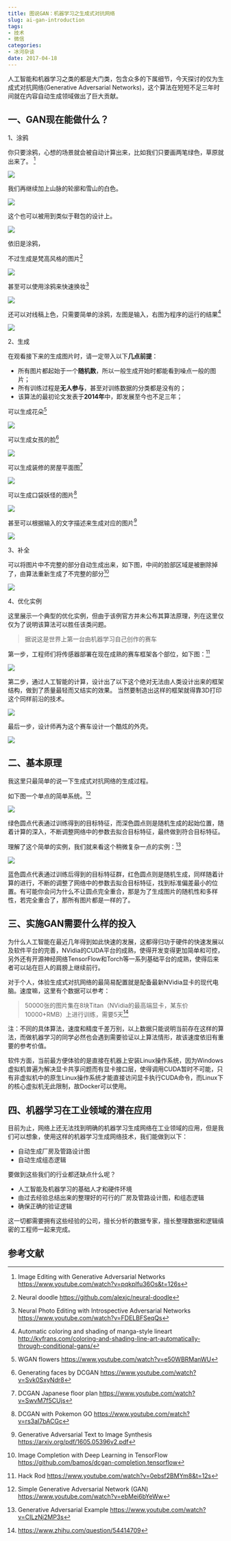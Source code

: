 ```yaml
---
title: 图说GAN：机器学习之生成式对抗网络
slug: ai-gan-introduction
tags:
- 技术
- 微信
categories:
- 冰河杂谈
date: 2017-04-18
---
```


人工智能和机器学习之类的都是大门类，包含众多的下属细节，今天探讨的仅为生成式对抗网络(Generative Adversarial Networks)，这个算法在短短不足三年时间就在内容自动生成领域做出了巨大贡献。

## 一、GAN现在能做什么？
1、涂鸦

你只要涂鸦，心想的场景就会被自动计算出来，比如我们只要画两笔绿色，草原就出来了。 [^IED]

![](editing-mountain-p1.gif)

我们再继续加上山脉的轮廓和雪山的白色。

![](editing-mountain-p2.gif)

这个也可以被用到类似于鞋包的设计上。

![](editing-shoe.gif)

依旧是涂鸦，

不过生成是梵高风格的图片[^NDD]

![](neural-doodle.gif)

甚至可以使用涂鸦来快速换妆[^PED]

![](face.gif)

还可以对线稿上色，只需要简单的涂鸦，左图是输入，右图为程序的运行的结果[^CLA]

![](fillcolor.jpg)

2、生成

在观看接下来的生成图片时，请一定带入以下**几点前提**：

* 所有图片都起始于一个**随机数**，所以一般生成开始时都能看到噪点一般的图片；
* 所有训练过程是**无人参与**，甚至对训练数据的分类都是没有的；
* 该算法的最初论文发表于**2014年**中，即发展至今也不足三年；

可以生成花朵[^FLR]

![](flower.gif)

可以生成女孩的脸[^GLF]

![](girlface.gif)

可以生成装修的房屋平面图[^LOT]

![](japanlayout.gif)

可以生成口袋妖怪的图片[^PKM]

![](pokermango.gif)

甚至可以根据输入的文字描述来生成对应的图片[^TIS]

![](text-to-image.png)

3、补全

可以将图片中不完整的部分自动生成出来，如下图，中间的脸部区域是被删除掉了，由算法重新生成了不完整的部分[^ICT]

![](facecompletion.gif)

4、优化实例

这里展示一个典型的优化实例，但由于该例官方并未公布其算法原理，列在这里仅仅为了说明该算法可以胜任该类问题。

> 据说这是世界上第一台由机器学习自己创作的赛车

第一步，工程师们将传感器部署在现在成熟的赛车框架各个部位，如下图：[^HKR]

![](hackrod-sensor.gif)

第二步，通过人工智能的计算，设计出了以下这个绝对无法由人类设计出来的框架结构，做到了质量最轻而又结实的效果。 当然要制造出这样的框架就得靠3D打印这个同样前沿的技术。

![](hackrod-frame.jpg)

最后一步，设计师再为这个赛车设计一个酷炫的外壳。

![](hackrod-frame.gif)

## 二、基本原理

我这里只最简单的说一下生成式对抗网络的生成过程。

如下图一个单点的简单系统。[^SGA]

![](simple.gif)

绿色圆点代表通过训练得到的目标特征，而深色圆点则是随机生成的起始位置，随着计算的深入，不断调整网络中的参数去拟合目标特征，最终做到符合目标特征。

理解了这个简单的实例，我们就来看这个稍微复杂一点的实例：[^MGA]

![](swarm.gif)

蓝色圆点代表通过训练后得到的目标特征群，红色圆点则是随机生成，同样随着计算的进行，不断的调整了网络中的参数去拟合目标特征，找到标准偏差最小的位置。有可能你会问为什么不让圆点完全重合，那是为了生成图片的随机性和多样性，若完全重合了，那所有图片都是一样的了。

## 三、实施GAN需要什么样的投入

为什么人工智能在最近几年得到如此快速的发展，这都得归功于硬件的快速发展以及软件平台的完善，NVidia的CUDA平台的成熟，使得开发变得更加简单和可控，另外还有开源神经网络TensorFlow和Torch等一系列基础平台的成熟，使得后来者可以站在巨人的肩膀上继续前行。

对于个人，体验生成式对抗网络的最简易配置就是配备最新NVidia显卡的现代电脑。速度嘛，这里有个数据可以参考：

> 50000张的图片集在8块Titan（NVidia的最高端显卡，某东价10000+RMB）上进行训练，需要5天[^SOG]

注：不同的具体算法，速度和精度千差万别，以上数据只能说明当前存在这样的算法，而做机器学习的同学必然也会遇到需要验证以上算法情形，故该速度依旧有重要的参考价值。

软件方面，当前最方便体验的是直接在机器上安装Linux操作系统，因为Windows虚拟机普遍为解决显卡共享问题而有显卡接口层，使得调用CUDA暂时不可能，只有非虚拟机中的原生Linux操作系统才能直接访问显卡执行CUDA命令，而Linux下的核心虚拟机无此限制，故Docker可以使用。

## 四、机器学习在工业领域的潜在应用

目前为止，网络上还无法找到明确的机器学习生成网络在工业领域的应用，但是我们可以想象，使用这样的机器学习生成网络技术，我们能做到以下：

* 自动生成厂房及管路设计图
* 自动生成组态逻辑

要做到这些我们的行业都还缺点什么呢？

* 人工智能及机器学习的基础人才和硬件环境
* 由过去经验总结出来的整理好的可行的厂房及管路设计图，和组态逻辑
* 确保正确的验证逻辑

这一切都需要拥有这些经验的公司，擅长分析的数据专家，擅长整理数据和逻辑缜密的工程师一起来完成。

## 参考文献
[^LOT]: DCGAN Japanese floor plan https://www.youtube.com/watch?v=SwvM7f5CUjs
[^PKM]: DCGAN with Pokemon GO https://www.youtube.com/watch?v=rs3aI7bACGc
[^GLF]: Generating faces by DCGAN https://www.youtube.com/watch?v=Svk0SxyNdr8
[^MGA]: Generative Adversarial Example https://www.youtube.com/watch?v=CILzNj2MP3s
[^HKR]: Hack Rod https://www.youtube.com/watch?v=0ebsf2BMYm8&t=12s
[^IED]: Image Editing with Generative Adversarial Networks https://www.youtube.com/watch?v=pqkpIfu36Os&t=126s
[^SGA]: Simple Generative Adversarial Network (GAN) https://www.youtube.com/watch?v=ebMei6bYeWw
[^SOG]: https://www.zhihu.com/question/54414709
[^FLR]: WGAN flowers https://www.youtube.com/watch?v=e50WBRManWU
[^PED]: Neural Photo Editing with Introspective Adversarial Networks https://www.youtube.com/watch?v=FDELBFSeqQs
[^CLA]: Automatic coloring and shading of manga-style lineart http://kvfrans.com/coloring-and-shading-line-art-automatically-through-conditional-gans/
[^ICT]: Image Completion with Deep Learning in TensorFlow https://github.com/bamos/dcgan-completion.tensorflow
[^TIS]: Generative Adversarial Text to Image Synthesis https://arxiv.org/pdf/1605.05396v2.pdf
[^NDD]: Neural doodle https://github.com/alexjc/neural-doodle

